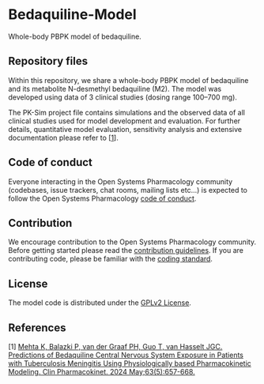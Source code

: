 # Bedaquiline-Model
Whole-body PBPK model of bedaquiline.

## Repository files
Within this repository, we share a whole-body PBPK model of bedaquiline and its metabolite N-desmethyl bedaquiline (M2). The model was developed using data of 3 clinical studies (dosing range 100–700 mg). 

The PK-Sim project file contains simulations and the observed data of all clinical studies used for model development and evaluation. For further details, quantitative model evaluation, sensitivity analysis and extensive documentation please refer to [[1](#main-references)].

## Code of conduct
Everyone interacting in the Open Systems Pharmacology community (codebases, issue trackers, chat rooms, mailing lists etc...) is expected to follow the Open Systems Pharmacology [code of conduct](https://github.com/Open-Systems-Pharmacology/Suite/blob/master/CODE_OF_CONDUCT.md#contributor-covenant-code-of-conduct).

## Contribution
We encourage contribution to the Open Systems Pharmacology community. Before getting started please read the [contribution guidelines](https://github.com/Open-Systems-Pharmacology/Suite/blob/master/CONTRIBUTING.md#ways-to-contribute). If you are contributing code, please be familiar with the [coding standard](https://github.com/Open-Systems-Pharmacology/Suite/blob/master/CODING_STANDARDS.md#visual-studio-settings).

## License
The model code is distributed under the [GPLv2 License](https://github.com/Open-Systems-Pharmacology/Suite/blob/develop/LICENSE).

## References
[1] [Mehta K, Balazki P, van der Graaf PH, Guo T, van Hasselt JGC. Predictions of Bedaquiline Central Nervous System Exposure in Patients with Tuberculosis Meningitis Using Physiologically based Pharmacokinetic Modeling. Clin Pharmacokinet. 2024 May;63(5):657-668.](https://doi.org/10.1007/s40262-024-01363-6)

